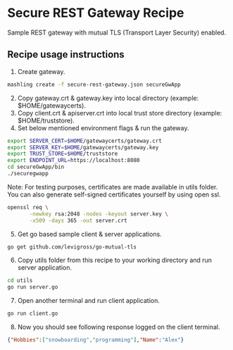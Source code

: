 # Secure REST Gateway Recipe
Sample REST gateway with mutual TLS (Transport Layer Security) enabled.

## Recipe usage instructions

1. Create gateway.
```bash
mashling create -f secure-rest-gateway.json secureGwApp
```

2. Copy gateway.crt & gateway.key into local directory (example: $HOME/gatewaycerts).<br>
3. Copy client.crt & apiserver.crt into local trust store directory (example: $HOME/truststore).<br>
4. Set below mentioned environment flags & run the gateway.

```bash
export SERVER_CERT=$HOME/gatewaycerts/gateway.crt
export SERVER_KEY=$HOME/gatewaycerts/gateway.key
export TRUST_STORE=$HOME/truststore
export ENDPOINT_URL=https://localhost:8080
cd secureGwApp/bin
./securegwapp
```

Note: For testing purposes, certificates are made available in utils folder. You can also generate self-signed certificates yourself by using open ssl.
```bash
openssl req \
       -newkey rsa:2048 -nodes -keyout server.key \
       -x509 -days 365 -out server.crt
```

5. Get go based sample client & server applications.

```bash
go get github.com/levigross/go-mutual-tls
```

6. Copy utils folder from this recipe to your working directory and run server application.

```bash
cd utils
go run server.go
```
7. Open another terminal and run client application.

```bash
go run client.go
```

8. Now you should see following response logged on the client terminal.

```json
{"Hobbies":["snowboarding","programming"],"Name":"Alex"}
```
